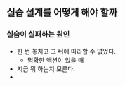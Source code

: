 ## 실습 설계를 어떻게 해야 할까

### 실습이 실패하는 원인

- 한 번 놓치고 그 뒤에 따라할 수 없었다.
	- 명확한 액션이 있을 때 
- 지금 뭐 하는지 모른다. 
- 